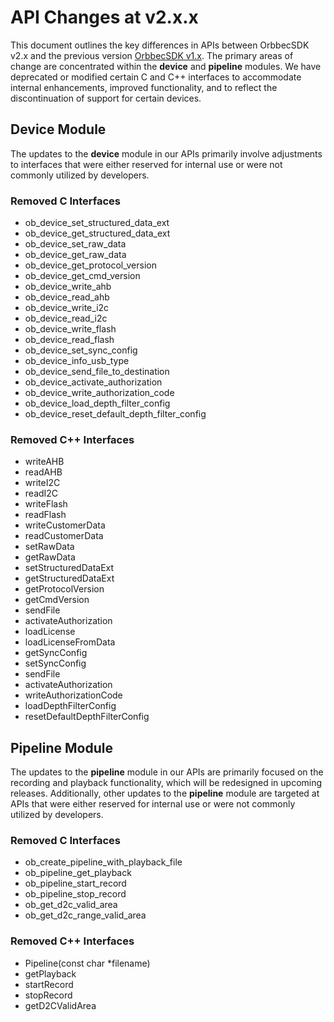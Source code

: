 # API Changes at v2.x.x

This document outlines the key differences in APIs between OrbbecSDK v2.x and the previous version [OrbbecSDK v1.x](https://github.com/orbbec/OrbbecSDK). The primary areas of change are concentrated within the **device** and **pipeline** modules. We have deprecated or modified certain C and C++ interfaces to accommodate internal enhancements, improved functionality, and to reflect the discontinuation of support for certain devices.

## Device Module

The updates to the **device** module in our APIs primarily involve adjustments to interfaces that were either reserved for internal use or were not commonly utilized by developers.

### Removed C Interfaces
- ob_device_set_structured_data_ext
- ob_device_get_structured_data_ext
- ob_device_set_raw_data
- ob_device_get_raw_data
- ob_device_get_protocol_version
- ob_device_get_cmd_version
- ob_device_write_ahb
- ob_device_read_ahb
- ob_device_write_i2c
- ob_device_read_i2c
- ob_device_write_flash
- ob_device_read_flash
- ob_device_set_sync_config
- ob_device_info_usb_type
- ob_device_send_file_to_destination
- ob_device_activate_authorization
- ob_device_write_authorization_code
- ob_device_load_depth_filter_config
- ob_device_reset_default_depth_filter_config

### Removed C++ Interfaces
- writeAHB
- readAHB
- writeI2C
- readI2C
- writeFlash
- readFlash
- writeCustomerData
- readCustomerData
- setRawData
- getRawData
- setStructuredDataExt
- getStructuredDataExt
- getProtocolVersion
- getCmdVersion
- sendFile
- activateAuthorization
- loadLicense
- loadLicenseFromData
- getSyncConfig
- setSyncConfig
- sendFile
- activateAuthorization
- writeAuthorizationCode
- loadDepthFilterConfig
- resetDefaultDepthFilterConfig

## Pipeline Module

The updates to the **pipeline** module in our APIs are primarily focused on the recording and playback functionality, which will be redesigned in upcoming releases. Additionally, other updates to the **pipeline** module are targeted at APIs that were either reserved for internal use or were not commonly utilized by developers.

### Removed C Interfaces
- ob_create_pipeline_with_playback_file
- ob_pipeline_get_playback
- ob_pipeline_start_record
- ob_pipeline_stop_record
- ob_get_d2c_valid_area
- ob_get_d2c_range_valid_area

### Removed C++ Interfaces
- Pipeline(const char \*filename)
- getPlayback
- startRecord
- stopRecord
- getD2CValidArea
